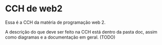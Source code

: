 # CCH de web2

Essa é a CCH da matéria de programação web 2.

A descrição do que deve ser feito na CCH está dentro da pasta doc, assim como diagramas e a documentação em geral. (TODO)